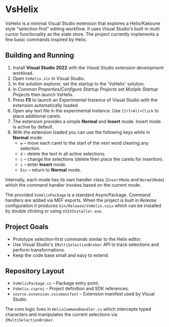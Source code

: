 # VsHelix

VsHelix is a minimal Visual Studio extension that explores a Helix/Kakoune style
"selection first" editing workflow.  It uses Visual Studio's built in multi
cursor functionality as the state store.  The project currently implements a few
basic commands inspired by Helix.

## Building and Running

1. Install **Visual Studio 2022** with the *Visual Studio extension development*
   workload.
2. Open `VsHelix.sln` in Visual Studio.
3. In the solution explorer, set the startup to the 'VsHelix' solution.
4. In *Common Properties/Configure Startup Projects* set *Mutiple Startup Projects* then launch VsHelix.
5. Press **F5** to launch an Experimental Instance of Visual Studio with the
   extension automatically loaded.
6. Open any text file in the experimental instance.  Use
   `Ctrl+Alt+Click` to place additional carets.
7. The extension provides a simple **Normal** and **Insert** mode.  Insert mode is active by default.
8. With the extension loaded you can use the following keys while in **Normal** mode:
   - `w` – move each caret to the start of the next word clearing any selection.
   - `d` – delete the text in all active selections.
   - `c` – change the selections (delete then place the carets for insertion).
   - `i` – enter **Insert** mode.
   - `Esc` – return to **Normal** mode.

Internally, each mode has its own handler class (`InsertMode` and `NormalMode`)
which the command handler invokes based on the current mode.

The provided `VsHelixPackage` is a standard AsyncPackage.  Command handlers are
added via MEF exports.  When the project is built in *Release* configuration it
produces `bin/Release/VsHelix.vsix` which can be installed by double clicking
or using `VSIXInstaller.exe`.

## Project Goals

- Prototype selection‑first commands similar to the Helix editor.
- Use Visual Studio's `IMultiSelectionBroker` API to track selections and
  perform transformations.
- Keep the code base small and easy to extend.

## Repository Layout

- `VsHelixPackage.cs` – Package entry point.
- `VsHelix.csproj` – Project definition and SDK references.
- `source.extension.vsixmanifest` – Extension manifest used by Visual Studio.

The core logic lives in `HelixCommandHandler.cs` which intercepts typed
characters and manipulates the current selections via
`IMultiSelectionBroker`.
